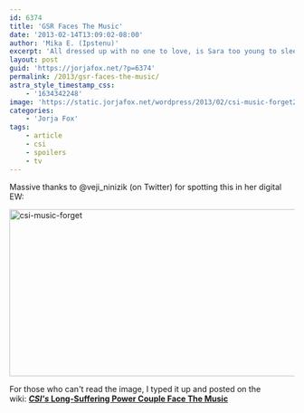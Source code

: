 ```yaml
---
id: 6374
title: 'GSR Faces The Music'
date: '2013-02-14T13:09:02-08:00'
author: 'Mika E. (Ipstenu)'
excerpt: 'All dressed up with no one to love, is Sara too young to sleep alone?'
layout: post
guid: 'https://jorjafox.net/?p=6374'
permalink: /2013/gsr-faces-the-music/
astra_style_timestamp_css:
    - '1634342248'
image: 'https://static.jorjafox.net/wordpress/2013/02/csi-music-forget2.png'
categories:
    - 'Jorja Fox'
tags:
    - article
    - csi
    - spoilers
    - tv
---
```


Massive thanks to @veji_ninizik (on Twitter) for spotting this in her digital EW:

<img class="aligncenter size-full wp-image-6375" alt="csi-music-forget" src="//static.jorjafox.net/wordpress/2013/02/csi-music-forget.png" width="727" height="295" />

For those who can't read the image, I typed it up and posted on the wiki: <a href="https://jorjafox.net/wiki/Entertainment_Weekly_(15_February_2012)"><b><i>CSI's</i> Long-Suffering Power Couple Face The Music</b></a>
